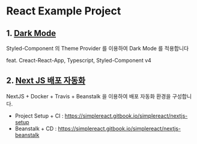 # React Example Project

## 1. [Dark Mode](https://github.com/appear/React-Example-Project/tree/master/dark-mode)
Styled-Component 의 Theme Provider 를 이용하여 Dark Mode 를 적용합니다

feat. Creact-React-App, Typescript, Styled-Component v4 

## 2. [Next JS 배포 자동화]((https://github.com/appear/React-Example-Project/tree/master/nextjs-automate-deployment))

NextJS + Docker + Travis + Beanstalk 을 이용하여 배포 자동화 환경을 구성합니다.

- Project Setup + CI : https://simplereact.gitbook.io/simplereact/nextjs-setup
- Beanstalk + CD : https://simplereact.gitbook.io/simplereact/nextjs-beanstalk

